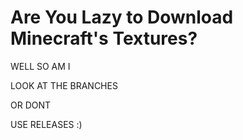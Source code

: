 # Are You Lazy to Download Minecraft's Textures?

WELL SO AM I

LOOK AT THE BRANCHES

OR DONT

USE RELEASES :)
